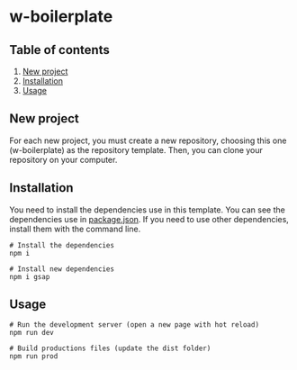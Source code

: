 # w-boilerplate

## Table of contents

1. [New project](#new-project)
2. [Installation](#installation)
3. [Usage](#usage)

## New project

For each new project, you must create a new repository, choosing this one (w-boilerplate) as the repository template. Then, you can clone your repository on your computer.

## Installation

You need to install the dependencies use in this template. You can see the dependencies use in [package.json](https://github.com/mathieudaix/w-boilerplate/blob/master/package.json). If you need to use other dependencies, install them with the command line.

```shell script
# Install the dependencies
npm i

# Install new dependencies
npm i gsap
```

## Usage

```shell script
# Run the development server (open a new page with hot reload)
npm run dev

# Build productions files (update the dist folder)
npm run prod 
```
